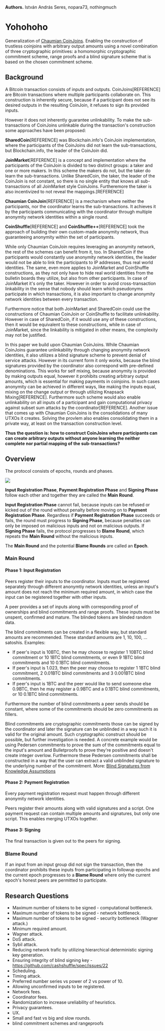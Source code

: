 **Authors.** István András Seres, nopara73, nothingmuch

# Yohohoho

Generalization of [Chaumian CoinJoins](https://github.com/nopara73/ZeroLink/). Enabling the construction of trustless coinjoins with arbitrary output amounts using a novel combination of three cryptographic primitives: a homomorphic cryptographic commitment scheme, range proofs and a blind signature scheme that is based on the chosen commitment scheme.

## Background

A Bitcoin transaction consists of inputs and outputs. CoinJoins[REFERENCE] are Bitcoin transactions where multiple participants collaborate on. This construction is inherently secure, because if a participant does not see its desired outputs in the resulting CoinJoin, it refuses to sign its provided inputs.

However it does not inherently guarantee unlinkability. To make the sub-transactions of CoinJoins unlinkable during the transaction's construction some approaches have been proposed:

 **SharedCoin**[REFERENCE] was Blockchain.info's CoinJoin implementation, where the participants of the CoinJoins did not learn the sub-transactions, but Blockchain.info, the leader of the CoinJoin did.

**JoinMarket**[REFERENCE] is a concept and implementation where the participants of the CoinJoin is divided to two distinct groups: a taker and one or more makers. In this scheme the makers do not, but the taker do learn the sub-transactions. Unlike SharedCoin, the taker, the leader of the CoinJoin is not constant, so there is no single entity that knows all sub-transactions of all JoinMarket style CoinJoins. Furtheremore the taker is also incentivized to not reveal the mappings.[REFERENCE]

**Chaumian CoinJoin**[REFERENCE] is a mechanism where neither the participants, nor the coordinator learns the sub-transactions. It achieves it by the participants communicating with the coordinator through multiple anonymity network identities within a single round.

**CoinShuffle**[REFERENCE] and **CoinShuffle++**[REFERENCE] took the approach of building their own custom-made anonymity network, thus guaranteeing anonymity within the set of participants.

While only Chaumian CoinJoin requires leveraging an anonymity network, the rest of the schemes can benefit from it, too. In SharedCoin if the participants would constantly use anonymity network identities, the leader would not be able to link the participants to IP addresses, thus real world identities. The same, even more applies to JoinMarket and CoinShuffle constructions, as they not only have to hide real world identities from the bulletin boards they utilize, but also from other participants. In case of JoinMarket it's only the taker. However in order to avoid cross-transaction linkability in the sense that nobody should learn which pseudonyms participate in which transactions, it is also important to change anonymity network identities between every transaction.  

Furthermore notice that both JoinMarket and SharedCoin could use the constructions of Chaumian CoinJoin or CoinShuffle to facilitate unlinkability. However in case of SharedCoin, if it would use any of these constructions, then it would be equivalent to these constructions, while in case of JoinMarket, since the linkability is mitigated in other means, the complexity may not be justified.

In this paper we build upon Chaumian CoinJoins. While Chaumian CoinJoins guarantee unlinkability through changing anonymity network identities, it also utilizes a blind signature scheme to prevent denial of service attacks. However in its current form it only works, because the blind signatures provided by the coordinator also correspond with pre-defined denominations. This works for self mixing, because anonymity is provided by making outputs equal, however it prohibits creating arbitrary output amounts, which is essential for making payments in coinjoins. In such cases anonymity can be achieved in different ways, like making the inputs equal, mixing on the change output or through utilizing Knapsack Mixing[REFERENCE]. Furthermore such scheme would also enable unlinkability on all inputs of a participant and gain computational privacy against subset sum attacks by the coordinator[REFERENCE]. Another issue that comes up with Chaumian CoinJoins is the consolidations of many UTXOs it creates. Solving the provlem also enables consolidating them in a private way, at least on the transaction construction level.

**Thus the question is: how to construct CoinJoins where participants can can create arbitrary outputs without anyone learning the neither complete nor partial mapping of the sub-transactions?**

## Overview

The protocol consists of epochs, rounds and phases.

![](https://i.imgur.com/dAr56jm.png)

**Input Registration Phase**, **Payment Registration Phase** and **Signing Phase** follow each other and together they are called the **Main Round**.

**Input Registration Phase** cannot fail, because inputs can be refused or kicked out of the round without penalty before moving on to **Payment Registration Phase**. Regardless if **Payment Registration Phase** succeeds or fails, the round must progress to **Signing Phase**, because penalties can only be imposed on malicious inputs and not on malicious outputs. If **Signing Phase** fails, the protocol progresses to **Blame Round**, which repeats the **Main Round** without the malicious inputs.

The **Main Round** and the potential **Blame Rounds** are called an **Epoch**.

### Main Round

#### Phase 1: Input Registration

Peers register their inputs to the coordinator. Inputs must be registered separately through different anonymtiy network identities, unless an input's amount does not reach the minimum required amount, in which case the input can be registered together with other inputs.

A peer provides a set of inputs along with corresponding proof of ownerships and blind commitments and range proofs. These inputs must be unspent, confirmed and mature. The blinded tokens are blinded random data.

The blind commitments can be created in a flexible way, but standard amounts are recommended. These standard amounts are 1, 10, 100, ... satoshis. Examples:

- If peer's input is 10BTC, then he may choose to register 1 10BTC blind commitment or 10 1BTC blind commitments, or even 9 1BTC blind commitments and 10 0.1BTC blind commitments.
- If peer's input is 1.023, then the peer may choose to register 1 1BTC blind commitment, 2 0.01BTC blind commitments and 3 0.001BTC blind commitments.
- If peer's input is 1BTC and the peer would like to send someone else 0.9BTC, then he may register a 0.9BTC and a 0.1BTC blind commitments, or 10 0.1BTC blind commitments.

Furthermore the number of blind commitments a peer sends should be constant, where some of the commitments should be zero commitments as fillers.

Blind commitments are cryptographic commitments those can be signed by the coordinator and later the signature can be unblinded in a way such it is valid for the original amount. Such cryptographic construct should be possible, but further investigation is needed. A concrete example would be using Pedersen commitments to prove the sum of the commitments equal to the input's amount and Bulletproofs to prove they're positive and doesn't create integer overlow. Furthermore these Pedersen commitments shall be constructed in a way that the user can extract a valid unblinded signature to the underlying number of the commitment. More: [Blind Signatures from Knowledge Assumptions](http://www.cs.pwr.edu.pl/hanzlik/preludium/wyniki/paper2.pdf)

#### Phase 2: Payment Registration

Every payment registration request must happen through different anonymity network identities.

Peers register their amounts along with valid signatures and a script. One payment request can contain multiple amounts and signatures, but only one script. This enables merging UTXOs together.

#### Phase 3: Signing

The final transaction is given out to the peers for signing.  

### Blame Round

If an input from an input group did not sign the transaction, then the coordinator prohibits these inputs from participating in followup epochs and the current epoch progresses to a **Blame Round** where only the current epoch's honest peers are permitted to participate.

## Research Questions

- Maximum number of tokens to be signed - computational bottleneck.
- Maximum number of tokens to be signed - network bottleneck.
- Maximum number of tokens to be signed - security bottleneck (Wagner attack.)
- Minimum required amount.
- Wagner attack.
- DoS attack.
- Sybil attack.
- Reducing network trafic by utilizing hierarchical deterministic signing key generation.
- Ensuring integrity of blind signing key - https://github.com/cashshuffle/spec/issues/22
- Scheduling.
- Timing attack.
- Preferred number series vs power of 2 vs power of 10.
- Allowing unconfirmed inputs to be registered.
- Network fees.
- Coordinator fees.
- Randomization to increase ureliability of heuristics.
- Privacy guarantees.
- UX.
- Small and fast vs big and slow rounds.
- blind commitment schemes and rangeproofs
